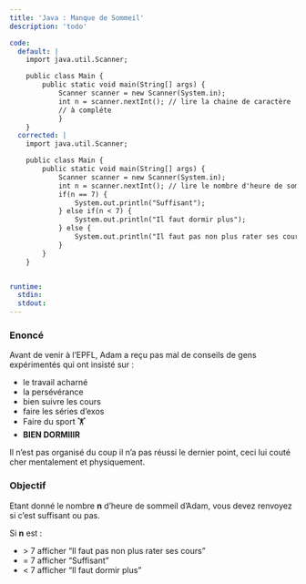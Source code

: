 ```yaml
---
title: 'Java : Manque de Sommeil'
description: 'todo'

code:
  default: |
    import java.util.Scanner;

    public class Main {
        public static void main(String[] args) {
            Scanner scanner = new Scanner(System.in);
            int n = scanner.nextInt(); // lire la chaine de caractère
            // à compléte 
            }
    } 
  corrected: |
    import java.util.Scanner;

    public class Main {
        public static void main(String[] args) {
            Scanner scanner = new Scanner(System.in);
            int n = scanner.nextInt(); // lire le nombre d'heure de sommeil d'Adam
            if(n == 7) {
                System.out.println("Suffisant");
            } else if(n < 7) {
                System.out.println("Il faut dormir plus");
            } else {
                System.out.println("Il faut pas non plus rater ses cours");
            }     
        }
    }


runtime:
  stdin:
  stdout:
---
```


### Enoncé

Avant de venir à l’EPFL, Adam a reçu pas mal de conseils de gens expérimentés qui ont insisté sur :

- le travail acharné
- la persévérance
- bien suivre les cours
- faire les séries d’exos
- Faire du sport 🏋️
- **BIEN DORMIIIR**

Il n’est pas organisé du coup il n’a pas réussi le dernier point, ceci lui couté cher mentalement et physiquement.

### Objectif

Etant donné le nombre **n** d’heure de sommeil d’Adam, vous devez renvoyez si c’est suffisant ou pas.

Si **n** est :

- \> 7 afficher “Il faut pas non plus rater ses cours”
- = 7 afficher “Suffisant”
- < 7 afficher “Il faut dormir plus”

